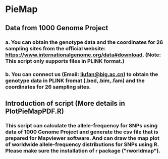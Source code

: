 # PieMap

## Data from 1000 Genome Project
### a. You can obtain the genotype data and the coordinates for 26 sampling sites from the official website: https://www.internationalgenome.org/data#download. (Note: This script only supports files in PLINK format.)
### b. You can connect us (Email: liufan@big.ac.cn) to obtain the genotype data in PLINK fromat (.bed,.bim,.fam) and the coordinates for 26 sampling sites.
## Introduction of script (More details in PlotPieMapPDF.R)
### This script can calculate the allele-frequency for SNPs using data of 1000 Genome Project and generate the csv file that is prepared for Mapviewer software. And can draw the map plot of worldwide allele-frequency distributions for SNPs using R. Please make sure the installation of r package ("rworldmap").
